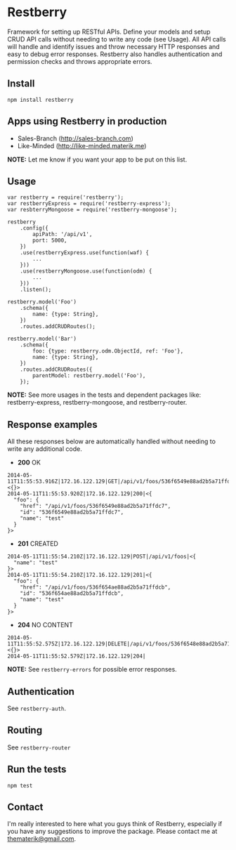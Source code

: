Restberry
=========

Framework for setting up RESTful APIs. Define your models and setup CRUD API
calls without needing to write any code (see Usage). All API calls will handle
and identify issues and throw necessary HTTP responses and easy to debug error
responses. Restberry also handles authentication and permission checks and
throws appropriate errors.

## Install

```
npm install restberry
```

## Apps using Restberry in production

* Sales-Branch (http://sales-branch.com)
* Like-Minded (http://like-minded.materik.me)

**NOTE:** Let me know if you want your app to be put on this list.

## Usage

```
var restberry = require('restberry');
var restberryExpress = require('restberry-express');
var resbterryMongoose = require('restberry-mongoose');

restberry
    .config({
        apiPath: '/api/v1',
        port: 5000,
    })
    .use(restberryExpress.use(function(waf) {
        ...
    }))
    .use(restberryMongoose.use(function(odm) {
        ...
    }))
    .listen();

restberry.model('Foo')
    .schema({
        name: {type: String},
    })
    .routes.addCRUDRoutes();

restberry.model('Bar')
    .schema({
        foo: {type: restberry.odm.ObjectId, ref: 'Foo'},
        name: {type: String},
    })
    .routes.addCRUDRoutes({
        parentModel: restberry.model('Foo'),
    });

```

**NOTE:** See more usages in the tests and dependent packages like:
restberry-express, restberry-mongoose, and restberry-router.

## Response examples

All these responses below are automatically handled without needing to write any
additional code.

* **200** OK
```
2014-05-11T11:55:53.916Z|172.16.122.129|GET|/api/v1/foos/536f6549e88ad2b5a71ffdc6|<{}>
2014-05-11T11:55:53.920Z|172.16.122.129|200|<{
  "foo": {
    "href": "/api/v1/foos/536f6549e88ad2b5a71ffdc7",
    "id": "536f6549e88ad2b5a71ffdc7",
    "name": "test"
  }
}>
```

* **201** CREATED
```
2014-05-11T11:55:54.210Z|172.16.122.129|POST|/api/v1/foos|<{
  "name": "test"
}>
2014-05-11T11:55:54.210Z|172.16.122.129|201|<{
  "foo": {
    "href": "/api/v1/foos/536f654ae88ad2b5a71ffdcb",
    "id": "536f654ae88ad2b5a71ffdcb",
    "name": "test"
  }
}>
```

* **204** NO CONTENT
```
2014-05-11T11:55:52.575Z|172.16.122.129|DELETE|/api/v1/foos/536f6548e88ad2b5a71ffdb7|<{}>
2014-05-11T11:55:52.579Z|172.16.122.129|204|
```

**NOTE:** See `restberry-errors` for possible error responses.

## Authentication

See `restberry-auth`.

## Routing

See `restberry-router`

## Run the tests

```
npm test
```

## Contact

I'm really interested to here what you guys think of Restberry, especially if
you have any suggestions to improve the package. Please contact me at
thematerik@gmail.com.
